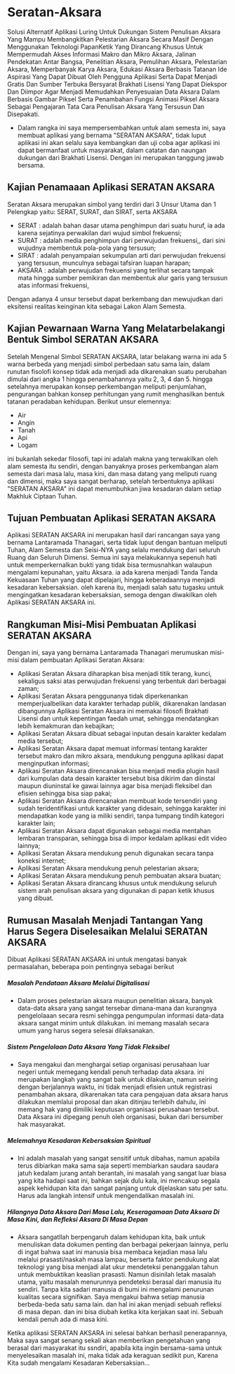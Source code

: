 # Seratan-Aksara
Solusi Alternatif Aplikasi Luring Untuk Dukungan Sistem Penulisan Aksara Yang Mampu Membangkitkan Pelestarian Aksara Secara Masif Dengan Menggunakan Teknologi PapanKetik Yang Dirancang Khusus Untuk Mempermudah Akses Informasi Makro dan Mikro Aksara, Jalinan Pendekatan Antar Bangsa, Penelitian Aksara, Pemulihan Aksara, Pelestarian Aksara, Memperbanyak Karya Aksara, Edukasi Aksara Berbasis Tatanan Ide Aspirasi Yang Dapat Dibuat Oleh Pengguna Aplikasi Serta Dapat Menjadi Gratis Dan Sumber Terbuka Bersyarat Brakhati Lisensi Yang Dapat Diekspor Dan Diimpor Agar Menjadi Memudahkan Penyesuaian Data Aksara Dalam Berbasis Gambar Piksel Serta Penambahan Fungsi Animasi Piksel Aksara Sebagai Pengajaran Tata Cara Penulisan Aksara Yang Tersusun Dan Disepakati.
- Dalam rangka ini saya mempersembahkan untuk alam semesta ini, saya membuat aplikasi yang bernama "SERATAN AKSARA", tidak luput aplikasi ini akan selalu saya kembangkan dan uji coba agar aplikasi ini dapat bermanfaat untuk masyarakat, dalam catatan dan naungan dukungan dari Brakhati Lisensi. Dengan ini merupakan tanggung jawab bersama.
## Kajian Penamaaan Aplikasi SERATAN AKSARA
Seratan Aksara merupakan simbol yang terdiri dari 3 Unsur Utama dan 1 Pelengkap yaitu: SERAT, SURAT, dan SIRAT, serta AKSARA

- SERAT : adalah bahan dasar utama penghimpun dari suatu huruf, ia ada karena sejatinya perwakilan dari wujud simbol frekuensi;
- SURAT : adalah media penghimpun dari perwujudan frekuensi,, dari sini wujudnya membentuk pola-pola yang tersusun;
- SIRAT : adalah penyampaian sekumpulan arti dari perwujudan frekuensi yang tersusun, munculnya sebagai tafsiran luapan harapan;
- AKSARA : adalah perwujudan frekuensi yang terlihat secara tampak mata hingga sumber pemikiran dan membentuk alur garis yang tersusun atas informasi frekuensi, 

Dengan adanya 4 unsur tersebut dapat berkembang dan mewujudkan dari eksitensi realitas keinginan kita sebagai Lakon Alam Semesta.
## Kajian Pewarnaan Warna Yang Melatarbelakangi Bentuk Simbol SERATAN AKSARA
Setelah Mengenal Simbol SERATAN AKSARA, latar belakang warna ini ada 5 warna berbeda yang menjadi simbol perbedaan satu sama lain, dalam runutan fisolofi konsep tidak ada menjadi ada dikarenakan suatu perubahan dimulai dari angka 1 hingga penambahannya yaitu 2, 3, 4 dan 5. hingga setelahnya merupakan konsep perkembangan meliputi penjumlahan, pengurangan bahkan konsep perhitungan yang rumit menghasilkan bentuk tatanan peradaban kehidupan. Berikut unsur elemennya:

- Air
- Angin
- Tanah
- Api
- Logam

ini bukanlah sekedar filosofi, tapi ini adalah makna yang terwakilkan oleh alam semesta itu sendiri, dengan banyaknya proses perkembangan alam semesta dari masa lalu, masa kini, dan masa datang yang meliputi ruang dan dimensi, maka saya sangat berharap, setelah terbentuknya aplikasi "SERATAN AKSARA" ini dapat menumbuhkan jiwa kesadaran dalam setiap Makhluk Ciptaan Tuhan.
## Tujuan Pembuatan Aplikasi SERATAN AKSARA
Aplikasi SERATAN AKSARA ini merupakan hasil dari rancangan saya yang bernama Lantaramada Thanagari, serta tidak luput dengan bantuan meliputi Tuhan, Alam Semesta dan Seisi-NYA yang selalu mendukung dari seluruh Ruang dan Seluruh Dimensi. Semua ini saya melakukannya sepenuh hati untuk memperkernalkan bukti yang tidak bisa termusnahkan walaupun mengalami kepunahan, yaitu Aksara. ia ada karena menjadi Tanda Tanda Kekuasaan Tuhan yang dapat dipelajari, hingga keberadaannya menjadi kesadaran kebersaksian. oleh karena itu, menjadi salah satu tugasku untuk mengingatkan kesadaran kebersaksian, semoga dengan diwakilkan oleh Aplikasi SERATAN AKSARA ini.
## Rangkuman Misi-Misi Pembuatan Aplikasi SERATAN AKSARA
Dengan ini, saya yang bernama Lantaramada Thanagari merumuskan misi-misi dalam pembuatan Aplikasi Seratan Aksara:
- Aplikasi Seratan Aksara diharapkan bisa menjadi titik terang, kunci, sekaligus saksi atas perwujudan frekuensi yang terbentuk dari berbagai zaman;
- Aplikasi Seratan Aksara penggunanya tidak diperkenankan memperjualbelikan data karakter terhadap publik, dikarenakan landasan dibangunnya Aplikasi Seratan Aksara ini memakai filosofi Brakhati Lisensi dan untuk kepentingan faedah umat, sehingga mendatangkan lebih kemakmuran dan kebajikan;
- Aplikasi Seratan Aksara dibuat sebagai inputan desain karakter kedalam media tersebut;
- Aplikasi Seratan Aksara dapat memuat informasi tentang karakter tersebut makro dan mikro aksara, mendukung pengguna aplikasi dapat menginputkan informasi;
- Aplikasi Seratan Aksara direncanakan bisa menjadi media plugin hasil dari kumpulan data desain karakter tersebut bisa dikirim dan diinstal maupun diuninstal ke gawai lainnya agar bisa menjadi fleksibel dan efisien sehingga bisa siap pakai;
- Aplikasi Seratan Aksara direncanakan membuat kode tersendiri yang sudah teridentifikasi untuk karakter yang didesain, sehingga karakter ini mendapatkan kode yang ia miliki sendiri, tanpa tumpang tindih kategori karakter lain;
- Aplikasi Seratan Aksara dapat digunakan sebagai media mentahan lembaran transparan, sehingga bisa di impor kedalam aplikasi edit video lainnya;
- Aplikasi Seratan Aksara mendukung penuh digunakan secara tanpa koneksi internet;
- Aplikasi Seratan Aksara mendukung penuh pelestarian aksara;
- Aplikasi Seratan Aksara mendukung penuh pembuatan aksara buatan;
- Aplikasi Seratan Aksara dirancang khusus untuk mendukung seluruh sistem arah penulisan aksara yang digunakan di papan ketik khusus yang dibuat.
## Rumusan Masalah Menjadi Tantangan Yang Harus Segera Diselesaikan Melalui SERATAN AKSARA
Dibuat Aplikasi SERATAN AKSARA ini untuk mengatasi banyak permasalahan, beberapa poin pentingnya sebagai berikut
##### Masalah Pendataan Aksara Melalui Digitalisasi
- Dalam proses pelestarian aksara maupun penelitian aksara, banyak data-data aksara yang sangat tersebar dimana-mana dan kurangnya pengelolaaan secara resmi sehingga pengumpulan informasi data-data aksara sangat minim untuk dilakukan. ini memang masalah secara umum yang harus segera selesai dilaksanakan.
##### Sistem Pengelolaan Data Aksara Yang Tidak Fleksibel
- Saya mengakui dan menghargai setiap organisasi perusahaan luar negeri untuk memegang kendali penuh terhadap data aksara. ini merupakan langkah yang sangat baik untuk dilakukan, namun seiring dengan berjalannya waktu, ini tidak menjadi efisien untuk registrasi penambahan aksara, dikarenakan tata cara pengajuan data aksara harus dilakukan memlalui proposal dan akan ditinjau terlebih dahulu, ini memang hak yang dimiliki keputusan organisasi perusahaan tersebut. Data Aksara ini dipegang penuh oleh organisasi, bukan dari bersumber hak masyarakat.
##### Melemahnya Kesadaran Kebersaksian Spiritual
- Ini adalah masalah yang sangat sensitif untuk dibahas, namun apabila terus dibiarkan maka sama saja seperti membiarkan saudara saudara jatuh kedalam jurang antah berantah, ini masalah yang sangat luar biasa yang kita hadapi saat ini, bahkan sejak dulu kala, ini mencakup segala aspek kehidupan kita dan sangat panjang untuk dijelaskan satu per satu. Harus ada langkah intensif untuk mengendalikan masalah ini.
##### Hilangnya Data Aksara Dari Masa Lalu, Keseragamaan Data Aksara Di Masa Kini, dan Refleksi Aksara Di Masa Depan
- Aksara sangatllah berpengaruh dalam kehidupan kita, baik untuk menuliskan data dokumen penting dan berbagai pekerjaan lainnya, perlu di ingat bahwa saat ini manusia bisa membaca kejadian masa lalu melalui prasasti/naskah masa lampau, berserta faktor pendukung alat teknologi yang bisa menjadi alat ukur mendeteksi penanggalan tahun untuk membuktikan keaslian prasasti. Namun disinilah letak masalah utama, yaitu masalah menurunnya pendeteksi berasal dari manusia itu sendiri. Tanpa kita sadari manusia di bumi ini mengalami penurunan kualitas secara signifikan. Saya mengakui bahwa setiap manusia berbeda-beda satu sama lain. dan hal ini akan menjadi sebuah refleksi di masa depan. dan ini bisa diubah ketika kita kerjakan saat ini. Sebuah kendali penuh ada di masa kini.

Ketika aplikasi SERATAN AKSARA ini selesai bahkan berhasil penerapannya, Maka saya sangat senang sekali akan memberikan pengetahuan yang berasal dari masyarakat itu ssndiri, apabila kita ingin bersama-sama untuk menyelesaikan masalah ini, maka tidak ada keraguan sedikit pun, Karena Kita sudah mengalami Kesadaran Kebersaksian...
